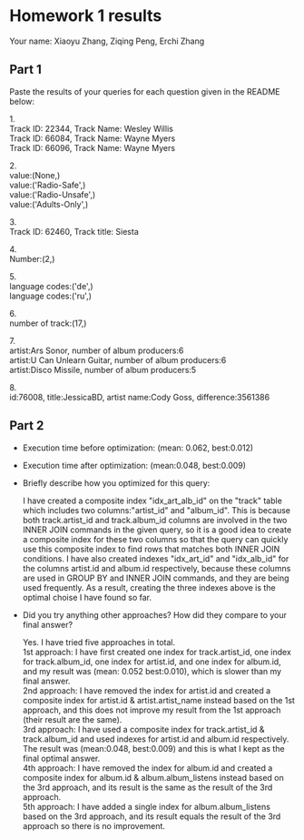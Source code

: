 # Homework 1 results

Your name: Xiaoyu Zhang, Ziqing Peng, Erchi Zhang

## Part 1
Paste the results of your queries for each question given in the README below:

1.<br>Track ID: 22344, Track Name: Wesley Willis
<br>Track ID: 66084, Track Name: Wayne Myers
<br>Track ID: 66096, Track Name: Wayne Myers

2.<br>value:(None,)
<br>value:('Radio-Safe',)
<br>value:('Radio-Unsafe',)
<br>value:('Adults-Only',)

3.<br>Track ID: 62460, Track title: Siesta

4.<br>Number:(2,)

5.<br>language codes:('de',)
<br>language codes:('ru',)

6.<br>number of track:(17,)

7.<br>artist:Ars Sonor, number of album producers:6
<br>artist:U Can Unlearn Guitar, number of album producers:6
<br>artist:Disco Missile, number of album producers:5

8.<br>id:76008, title:JessicaBD, artist name:Cody Goss, difference:3561386

## Part 2

- Execution time before optimization: (mean: 0.062, best:0.012)
- Execution time after optimization: (mean:0.048, best:0.009)

- Briefly describe how you optimized for this query:
<ul>
I have created a composite index "idx_art_alb_id" on the "track" table which includes two columns:"artist_id" and "album_id". This is because both track.artist_id and track.album_id columns are involved in the two INNER JOIN commands in the given query, so it is a good idea to create a composite index for these two columns so that the query can quickly use this composite index to find rows that matches both INNER JOIN conditions. I have also created indexes "idx_art_id" and "idx_alb_id" for the columns artist.id and album.id respectively, because these columns are used in GROUP BY and INNER JOIN commands, and they are being used frequently. As a result, creating the three indexes above is the optimal choise I have found so far.
</ul>

- Did you try anything other approaches?  How did they compare to your final answer?
<ul>Yes. I have tried five approaches in total.
<br>1st approach: I have first created one index for track.artist_id, one index for track.album_id, one index for artist.id, and one index for album.id, and my result was (mean: 0.052 best:0.010), which is slower than my final answer.
<br>2nd approach: I have removed the index for artist.id and created a composite index for artist.id & artist.artist_name instead based on the 1st approach, and this does not improve my result from the 1st approach (their result are the same).
<br>3rd approach: I have used a composite index for track.artist_id & track.album_id and used indexes for artist.id and album.id respectively. The result was (mean:0.048, best:0.009) and this is what I kept as the final optimal answer.
<br>4th approach: I have removed the index for album.id and created a composite index for album.id & album.album_listens instead based on the 3rd approach, and its result is the same as the result of the 3rd approach.
<br>5th approach: I have added a single index for album.album_listens based on the 3rd approach, and its result equals the result of the 3rd approach so there is no improvement.
</ul>
